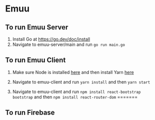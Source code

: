 # Emuu

## To run Emuu Server
1. Install Go at https://go.dev/doc/install
2. Navigate to emuu-server/main and run `go run main.go`

## To run Emuu Client
1. Make sure Node is installed [here](https://docs.npmjs.com/downloading-and-installing-node-js-and-npm) and then install Yarn [here](https://classic.yarnpkg.com/en/docs/install#windows-stable)
2. Navigate to emuu-client and run `yarn install` and then `yarn start`

3. Navigate to emuu-client and run `npm install react-bootstrap bootstrap` and then `npm install react-router-dom`
=======

## To run Firebase
